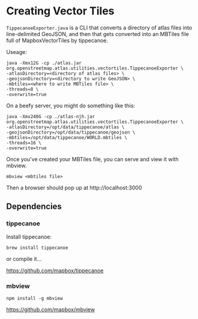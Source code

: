 # Creating Vector Tiles

`TippecanoeExporter.java` is a CLI that converts a directory of atlas files into
line-delimited GeoJSON, and then that gets converted into an MBTiles file full
of MapboxVectorTiles by tippecanoe.

Useage:

``` 
java -Xmx12G -cp ./atlas.jar org.openstreetmap.atlas.utilities.vectortiles.TippecanoeExporter \
-atlasDirectory=<directory of atlas files> \
-geojsonDirectory=<directory to write GeoJSON> \
-mbtiles=<where to write MBTiles file> \
-threads=8 \
-overwrite=true
```

On a beefy server, you might do something like this:

``` 
java -Xmx240G -cp ./atlas-njh.jar org.openstreetmap.atlas.utilities.vectortiles.TippecanoeExporter \
-atlasDirectory=/opt/data/tippecanoe/atlas \
-geojsonDirectory=/opt/data/tippecanoe/geojson \
-mbtiles=/opt/data/tippecanoe/WORLD.mbtiles \
-threads=16 \
-overwrite=true
```

Once you've created your MBTiles file, you can serve and view it with mbview.

``` 
mbview <mbtiles file>
```

Then a browser should pop up at http://localhost:3000


## Dependencies

### tippecanoe

Install tippecanoe:

``` 
brew install tippecanoe
```

or compile it...

https://github.com/mapbox/tippecanoe

### mbview

``` 
npm install -g mbview
```

https://github.com/mapbox/mbview
